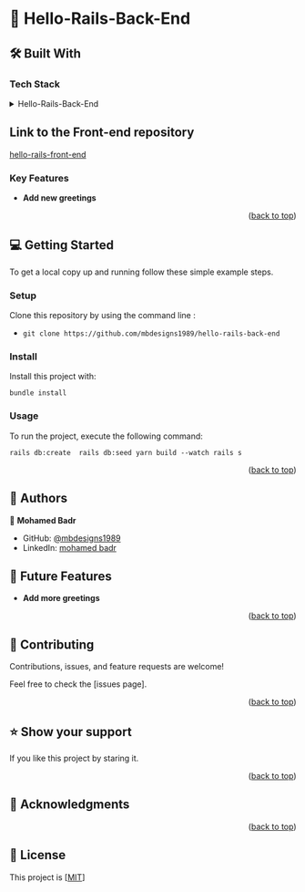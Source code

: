 <a name="readme-top"></a>

<!-- PROJECT DESCRIPTION -->

# 📖 Hello-Rails-Back-End <a name="about-project"></a>

## 🛠 Built With <a name="built-with"></a>

### Tech Stack <a name="tech-stack"></a>

<details>
  <summary>Hello-Rails-Back-End</summary>
  <ul>
    <li><a href="https://ruby-doc.org/core-3.1.2/">React</a></li>
  </ul>
    <ul>
    <li><a href="https://ruby-doc.org/core-3.1.2/">Rails</a></li>
  </ul>
</details>


## Link to the Front-end repository

[hello-rails-front-end](https://github.com/mbdesigns1989/hello-rails-front-end)

<!-- Features -->

### Key Features <a name="key-features"></a>

- **Add new greetings**

<p align="right">(<a href="#readme-top">back to top</a>)</p>

<!-- GETTING STARTED -->

## 💻 Getting Started <a name="getting-started"></a>

To get a local copy up and running follow these simple example steps.

### Setup

Clone this repository by using the command line :

- `git clone https://github.com/mbdesigns1989/hello-rails-back-end`

### Install

Install this project with:

`bundle install`

### Usage

To run the project, execute the following command:

`rails db:create  rails db:seed yarn build --watch rails s `

<p align="right">(<a href="#readme-top">back to top</a>)</p>

<!-- AUTHORS -->

## 👥 Authors <a name="authors"></a>
  👥 **Mohamed Badr**

- GitHub: [@mbdesigns1989](https://github.com/mbdesigns1989)
- LinkedIn: [mohamed badr](https://www.linkedin.com/in/mohamed-badr-mb/)


<!-- FUTURE FEATURES -->

## 🔭 Future Features <a name="future-features"></a>

- **Add more greetings**

<p align="right">(<a href="#readme-top">back to top</a>)</p>

<!-- CONTRIBUTING -->

## 🤝 Contributing <a name="contributing"></a>

Contributions, issues, and feature requests are welcome!

Feel free to check the [issues page].

<p align="right">(<a href="#readme-top">back to top</a>)</p>

<!-- SUPPORT -->

## ⭐️ Show your support <a name="support"></a>

If you like this project by staring it.

<p align="right">(<a href="#readme-top">back to top</a>)</p>

<!-- ACKNOWLEDGEMENTS -->

## 🙏 Acknowledgments <a name="acknowledgements"></a>
 

<p align="right">(<a href="#readme-top">back to top</a>)</p>

<!-- LICENSE -->

## 📝 License <a name="license"></a>

This project is [<a href="https://github.com/mbdesigns1989/hello-rails-back-end/blob/dev/LICENSE">MIT</a>]